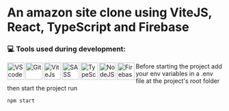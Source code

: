 # An amazon site clone using ViteJS, React, TypeScript and Firebase

### :computer: Tools used during development:
<img align="left" alt="VScode" width="40px" src="https://cdn.jsdelivr.net/gh/devicons/devicon/icons/vscode/vscode-original.svg">
<img align="left" alt="Git" width="40px" src="https://cdn.jsdelivr.net/gh/devicons/devicon/icons/git/git-original.svg">
<img align="left" alt="ViteJs" width="40px" src="https://cdn.jsdelivr.net/gh/devicons/devicon/icons/vitejs/vitejs-original.svg">
<img align="left" alt="SASS" width="40px" src="https://cdn.jsdelivr.net/gh/devicons/devicon/icons/sass/sass-original.svg" />
<img align="left" alt="TypeScript" width="40px" src="https://cdn.jsdelivr.net/gh/devicons/devicon/icons/typescript/typescript-original.svg">
<img align="left" alt="NodeJS" width="40px" src="https://cdn.jsdelivr.net/gh/devicons/devicon/icons/nodejs/nodejs-original.svg" />
<img align="left" alt="Firebase" width="40px" src="https://cdn.jsdelivr.net/gh/devicons/devicon/icons/firebase/firebase-plain.svg">

Before starting the project add your env variables in a .env file at the project's root folder then start the project run
```sh
npm start
```
